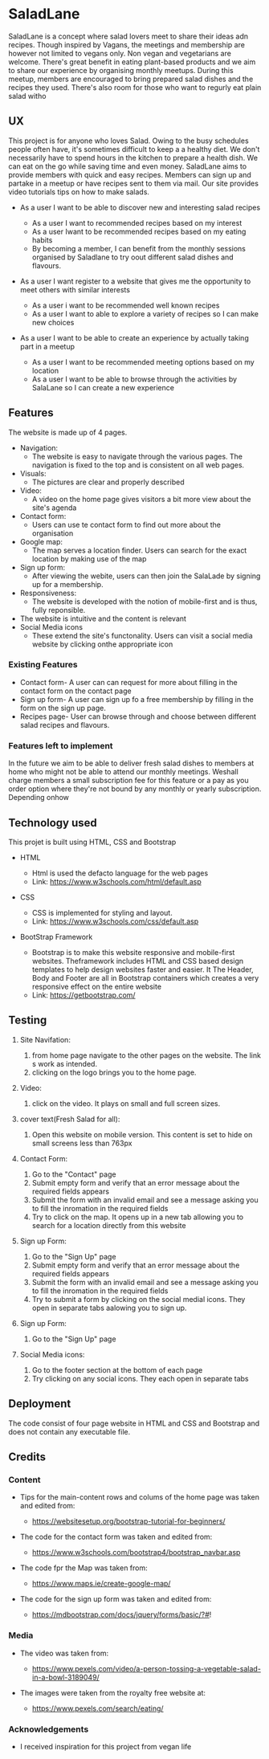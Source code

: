 
# SaladLane

SaladLane is a concept where salad lovers meet to share their ideas adn recipes. Though inspired by Vagans, the meetings and membership are however not limited to vegans only. Non vegan and vegetarians are welcome. There's great benefit in eating plant-based products and we aim to share our experience by organising monthly meetups. During this meetup, members are encouraged to bring prepared salad dishes and the recipes they used. There's also room for those who want to regurly eat plain salad witho



## UX

This project is for anyone who loves Salad. Owing to the busy schedules people often have, it's sometimes difficult to keep a 
a healthy diet. We don't necessarily have to spend hours in the kitchen to prepare a health dish. We can eat on the go while saving time and even money. SaladLane aims to provide members with quick and easy recipes. Members can sign up and partake in a meetup or have recipes sent to them via mail. Our site provides video tutorials tips on how to make salads.

- As a user I want to be able to discover new and interesting salad recipes
  - As a user I want to recommended recipes based on my interest
  - As a user Iwant to be recommended recipes based on my eating habits
  - By becoming a member, I can benefit from the monthly sessions organised by Saladlane to try oout different salad dishes and        flavours.
  
- As a user I want register to a website that gives me the opportunity to meet others with similar interests
  - As a user  i want to be recommended well known recipes 
  - As a user I want to able to explore a variety of recipes so I can make new choices

- As a user I want to be able to create an experience by actually taking part in a meetup
  - As a user I want to be recommended meeting options based on my location 
  - As a user I want to be able to browse through the activities by SalaLane so I can create a new experience

## Features

The website is made up of 4 pages. 
- Navigation:
  - The website is easy to navigate through the various pages. The navigation is fixed to the top and is consistent on all web pages.
- Visuals: 
  - The pictures are clear and properly described
- Video: 
   - A video on the home page gives visitors a bit more view about the site's agenda 
- Contact form:
  - Users can use te contact form to find out more about the organisation
- Google map:
  - The map serves a location finder. Users can search for the exact location by making use of the map 
- Sign up form:
  - After viewing the webite, users can then join the SalaLade by signing up for a membership.
- Responsiveness:
  - The website is developed with the notion of mobile-first and is thus, fully reponsible.
- The website is intuitive and the content is relevant 
- Social Media icons
  - These extend the site's functonality. Users can visit a social media website by clicking onthe appropriate icon
  
### Existing Features

- Contact form- A user can can request for more about filling in the contact form on the contact page
- Sign up form- A user can sign up fo a free membership by filling in the form on the sign up page.
- Recipes page- User can browse through and choose between different salad recipes and flavours. 

### Features left to implement

In the future we aim to be able to deliver fresh salad dishes to members at home who might not be able to attend our monthly meetings.
Weshall charge members a small subscription fee for this feature or a pay as you order option where they're not bound by any monthly or yearly subscription. Depending onhow 
 
## Technology used
This projet is built using HTML, CSS and Bootstrap

- HTML 
  - Html is used the defacto language for the web pages
  - Link: https://www.w3schools.com/html/default.asp
  
- CSS
  - CSS is implemented for styling and layout.
  - Link: https://www.w3schools.com/css/default.asp
    
- BootStrap Framework
  - Bootstrap is to make this website responsive and mobile-first websites. Theframework includes HTML and CSS based design templates to help design websites faster and easier. It The Header, Body and Footer are all in Bootstrap containers which creates a very responsive effect on the entire website
  - Link: https://getbootstrap.com/

## Testing

1. Site Navifation:
   1. from home page navigate to the other pages on the website. The link s work as intended.
   2. clicking on the logo brings you to the home page.

2. Video:
   1. click on the video. It plays on small and full screen sizes. 

3. cover text(Fresh Salad for all): 
   1. Open this website on mobile version. This content is set to hide on small screens less than 763px

4. Contact Form:
   1. Go to the "Contact" page
   2. Submit empty form and verify that an error message about the required fields appears
   3. Submit the form with an invalid email and see a message asking you to fill the inromation in the required fields 
   4. Try to click on the map. It opens up in a new tab allowing you to search for a location directly from this website
  
5. Sign up Form:
   1. Go to the "Sign Up" page
   2. Submit empty form and verify that an error message about the required fields appears
   3. Submit the form with an invalid email and see a message asking you to fill the inromation in the required fields 
   4. Try to submit a form by clicking on the social medial icons. They open in separate tabs aalowing you to sign up.

6. Sign up Form:
   1. Go to the "Sign Up" page
 
4. Social Media icons:
   1. Go to the footer section at the bottom of each page
   2. Try clicking on any social icons. They each open in separate tabs 
  

## Deployment

The code consist of four page website in HTML and CSS and Bootstrap and does not contain any executable file.

## Credits

### Content

- Tips for the main-content rows and colums of the home page was taken and edited from:
  - https://websitesetup.org/bootstrap-tutorial-for-beginners/
  
- The code for the contact form was taken and edited from:
  - https://www.w3schools.com/bootstrap4/bootstrap_navbar.asp
  
- The code fpr the Map was taken from:
  - https://www.maps.ie/create-google-map/
  
- The code for the sign up form was taken and edited from: 
  - https://mdbootstrap.com/docs/jquery/forms/basic/?#!
  
### Media
  
- The video was taken from:
  - https://www.pexels.com/video/a-person-tossing-a-vegetable-salad-in-a-bowl-3189049/
  
- The images were taken from the royalty free website at:
  - https://www.pexels.com/search/eating/ 

### Acknowledgements
- I received inspiration for this project from vegan life


